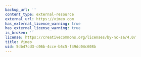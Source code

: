 ```yaml
---
backup_url: ''
content_type: external-resource
external_url: https://vimeo.com
has_external_licence_warning: true
has_external_license_warning: true
is_broken: ''
license: https://creativecommons.org/licenses/by-nc-sa/4.0/
title: Vimeo
uid: 5db47cd3-c06b-4cce-b6c5-f49dc04c608b
---
```


